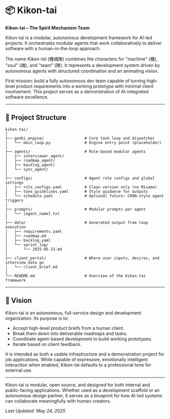 # 📦 Kikon-tai

**Kikon-tai – The Spirit Mechanism Team**

Kikon-tai is a modular, autonomous development framework for AI-led projects. It orchestrates modular agents that work collaboratively to deliver software with a human-in-the-loop approach.

The name *Kikon-tai* (機魂隊) combines the characters for "machine" (機), "soul" (魂), and "team" (隊). It represents a development system driven by autonomous agents with structured coordination and an animating vision.

First mission: build a fully autonomous dev team capable of turning high-level product requirements into a working prototype with minimal client involvement. This project serves as a demonstration of AI-integrated software excellence.

---

## 📁 Project Structure

```
kikon-tai/
│
├── genki_engine/                  # Core task loop and dispatcher
│   └── main_loop.py               # Engine entry point (placeholder)
│
├── agents/                        # Role-based modular agents
│   ├── interviewer_agent/
│   ├── roadmap_agent/
│   ├── backlog_agent/
│   └── sync_agent/
│
├── configs/                       # Agent role configs and global settings
│   ├── role_configs.yaml          # Clean version only (no Misama)
│   ├── tone_guidelines.yaml       # Style guidance for outputs
│   └── schedule.yaml              # Optional future: CRON-style agent triggers
│
├── prompts/                       # Modular prompts per agent
│   └── [agent_name].txt
│
├── data/                          # Generated output from loop execution
│   ├── requirements.yaml
│   ├── roadmap.md
│   ├── backlog.yaml
│   └── sprint_log/
│       └── 2025-05-23.md
│
├── client_portal/                 # Where user inputs, desires, and interview data go
│   └── client_brief.md
│
└── README.md                      # Overview of the Kikon-tai framework
```

---

## 🧭 Vision

Kikon-tai is an autonomous, full-service design and development organization. Its purpose is to:
- Accept high-level product briefs from a human client.
- Break them down into deliverable roadmaps and tasks.
- Coordinate agent-based development to build working prototypes.
- Iterate based on client feedback.

It is intended as both a usable infrastructure and a demonstration project for job applications. While capable of expressive, emotionally intelligent interaction when enabled, Kikon-tai defaults to a professional tone for external use.

---

Kikon-tai is modular, open source, and designed for both internal and public-facing applications. Whether used as a development scaffold or an autonomous design partner, it serves as a blueprint for how AI-led systems can collaborate meaningfully with human creators.

*_Last Updated: May 24, 2025_*